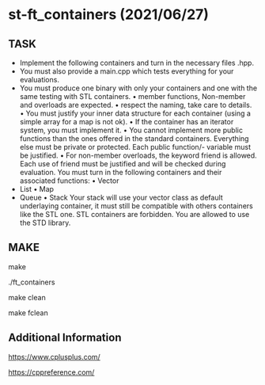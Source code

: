 # st-ft_containers (2021/06/27)
## TASK
- Implement the following containers and turn in the necessary files <container>.hpp.
- You must also provide a main.cpp which tests everything for your evaluations.
- You must produce one binary with only your containers and one with the same
testing with STL containers.
• member functions, Non-member and overloads are expected.
• respect the naming, take care to details.
• You must justify your inner data structure for each container (using a simple array
for a map is not ok).
• If the container has an iterator system, you must implement it.
• You cannot implement more public functions than the ones offered in the standard
containers. Everything else must be private or protected. Each public function/-
variable must be justified.
• For non-member overloads, the keyword friend is allowed. Each use of friend
must be justified and will be checked during evaluation.
You must turn in the following containers and their associated functions:
• Vector
- List
• Map
- Queue
• Stack
Your stack will use your vector class as default underlaying container, it must still be compatible with others containers like the STL one.
STL containers are forbidden.
You are allowed to use the STD library.
  
  
## MAKE
make

./ft_containers

make clean

make fclean

## Additional Information
https://www.cplusplus.com/

https://cppreference.com/
